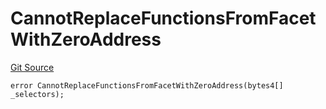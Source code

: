 # CannotReplaceFunctionsFromFacetWithZeroAddress
[Git Source](https://github.com/thrackle-io/rules-protocol/blob/ca661487b49e5b916c4fa8811d6bdafbe530a6c8/src/economic/ruleProcessor/tagged/TaggedRuleProcessorDiamondLib.sol)


```solidity
error CannotReplaceFunctionsFromFacetWithZeroAddress(bytes4[] _selectors);
```

